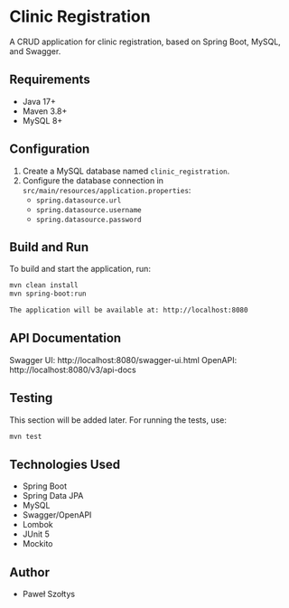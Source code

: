 # Clinic Registration

A CRUD application for clinic registration, based on Spring Boot, MySQL, and Swagger.

## Requirements

- Java 17+
- Maven 3.8+
- MySQL 8+

## Configuration

1. Create a MySQL database named `clinic_registration`.
2. Configure the database connection in `src/main/resources/application.properties`:
    - `spring.datasource.url`
    - `spring.datasource.username`
    - `spring.datasource.password`

## Build and Run

To build and start the application, run:

```bash
mvn clean install
mvn spring-boot:run

The application will be available at: http://localhost:8080
```

## API Documentation
Swagger UI: http://localhost:8080/swagger-ui.html
OpenAPI: http://localhost:8080/v3/api-docs

## Testing

This section will be added later. For running the tests, use:

```bash
mvn test
```

## Technologies Used
- Spring Boot
- Spring Data JPA
- MySQL
- Swagger/OpenAPI
- Lombok
- JUnit 5
- Mockito

## Author
- Paweł Szołtys